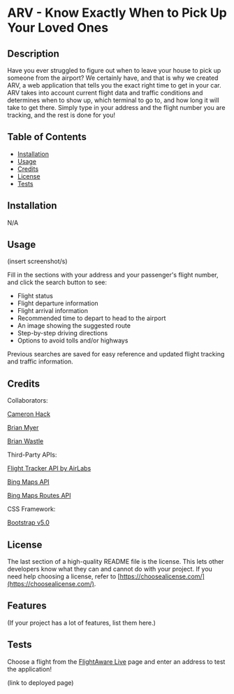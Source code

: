 # ARV - Know Exactly When to Pick Up Your Loved Ones

## Description

Have you ever struggled to figure out when to leave your house to pick up someone from the airport? We certainly have, and that is why we created ARV, a web application that tells you the exact right time to get in your car. ARV takes into account current flight data and traffic conditions and determines when to show up, which terminal to go to, and how long it will take to get there. Simply type in your address and the flight number you are tracking, and the rest is done for you!

## Table of Contents

- [Installation](#installation)
- [Usage](#usage)
- [Credits](#credits)
- [License](#license)
- [Tests](#tests)

## Installation

N/A

## Usage

(insert screenshot/s)

Fill in the sections with your address and your passenger's flight number, and click the search button to see: 

- Flight status
- Flight departure information
- Flight arrival information
- Recommended time to depart to head to the airport
- An image showing the suggested route
- Step-by-step driving directions
- Options to avoid tolls and/or highways

Previous searches are saved for easy reference and updated flight tracking and traffic information.

## Credits

Collaborators:

[Cameron Hack](https://github.com/CameronHack)

[Brian Myer](https://github.com/brianmyer)

[Brian Wastle](https://github.com/brian-wastle)

Third-Party APIs:

[Flight Tracker API by AirLabs](https://airlabs.co/docs/flights)

[Bing Maps API](https://learn.microsoft.com/en-us/bingmaps/v8-web-control/?toc=https%3A%2F%2Flearn.microsoft.com%2Fen-us%2Fbingmaps%2Fv8-web-control%2Ftoc.json&bc=https%3A%2F%2Flearn.microsoft.com%2Fen-us%2FBingMaps%2Fbreadcrumb%2Ftoc.json)

[Bing Maps Routes API](https://learn.microsoft.com/en-us/bingmaps/rest-services/routes/)

CSS Framework:

[Bootstrap v5.0](https://getbootstrap.com/docs/5.0/getting-started/introduction/)


## License

The last section of a high-quality README file is the license. This lets other developers know what they can and cannot do with your project. If you need help choosing a license, refer to [https://choosealicense.com/](https://choosealicense.com/).


## Features

(If your project has a lot of features, list them here.)

## Tests

Choose a flight from the [FlightAware Live](https://flightaware.com/live/) page and enter an address to test the application!

(link to deployed page)
